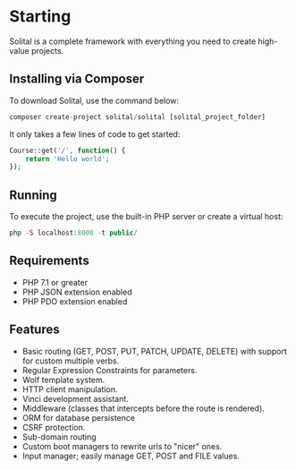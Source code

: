 # Starting

Solital is a complete framework with everything you need to create high-value projects.

## Installing via Composer 

To download Solital, use the command below:


```php
composer create-project solital/solital [solital_project_folder]
```
        
It only takes a few lines of code to get started:

```php
Course::get('/', function() {
    return 'Hello world';
});
```
        
## Running
To execute the project, use the built-in PHP server or create a virtual host:

```php
php -S localhost:8000 -t public/
```
        
## Requirements

- PHP 7.1 or greater
- PHP JSON extension enabled
- PHP PDO extension enabled

## Features

- Basic routing (GET, POST, PUT, PATCH, UPDATE, DELETE) with support for custom multiple verbs.
- Regular Expression Constraints for parameters.
- Wolf template system.
- HTTP client manipulation.
- Vinci development assistant.
- Middleware (classes that intercepts before the route is rendered).
- ORM for database persistence
- CSRF protection.
- Sub-domain routing
- Custom boot managers to rewrite urls to "nicer" ones.
- Input manager; easily manage GET, POST and FILE values.